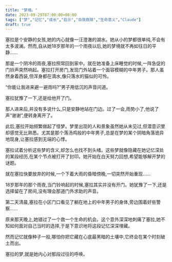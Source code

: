 ```yaml
---
title: "梦境。"
date: 2023-09-29T07:00:00+08:00
tags: ["梦","记忆","成长","启示","自我救赎","生命意义","Claude"]
draft: true
--- 
```


塞拉是个安静的女孩,她的内心就像一汪澄澈的湖水。她从小的梦都很单纯,不会有太多波澜。然而,自从她18岁那年的一个雨夜以后,她的梦境就不再如往日的平静......

那是一个阴冷的雨夜,塞拉照常回到家中。就在她准备上床睡觉的时候,一阵急促的门铃声突然响起。塞拉打开房门,发现门外站着一个面容模糊的中年男子。那人虽然身着西装,但浑身都在滴水,像只落水的猫似的可怜。

“你能让我进来避一避雨吗?”男子用低沉的声音问道。

塞拉犹豫了一下,还是给他开了门。

那人进来后,并没有多说什么,只是安静地站在门边。过了一会,雨势小了,他说了声“谢谢”,便转身离开了。

此后,塞拉开始频繁做起了怪梦。梦里出现的人和景象虽然她从未见过,但潜意识里却感觉无比熟悉。尤其是那个落汤鸡般的中年男子,总是在梦的某个阴暗角落诡异地现身,让塞拉感到无端的心悸。

塞拉试着分析这些梦的含义,却怎么也找不到头绪。这些梦就像隐藏在她记忆深处的某段经历,在某个节点被打开了封印。她开始在白天努力回想,希望能够解开梦的谜题。

就在塞拉快要放弃的时候,一个下着大雨的昏暗傍晚,一切突然开始重现......

18岁那年的那个雨夜,当门铃响起的时候,塞拉其实并没有开门。她犹豫了一下,还是选择留在了房间,没有理会那道门外求助的声音。

第二天清晨,塞拉在小区门口看见了躺在地上的中年男子的身体,旁边围着好些警察......

原来那天晚上,她错过了一个救一个生命的机会。这个意外深深地刺痛了塞拉,她不知如何面对自己当时的选择,于是下意识地将这段记忆深深埋藏。

然而记忆就像种子一般,哪怕你把它藏在心底最黑暗的土壤中,它终会在某个时刻破土而出。

塞拉的梦,就是她内心对那段过往的呼唤。

